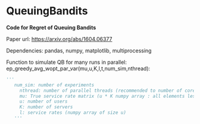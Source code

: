 # QueuingBandits

__Code for Regret of Queuing Bandits__

Paper url: https://arxiv.org/abs/1604.06377 

Dependencies: pandas, numpy, matplotlib, multiprocessing

Function to simulate QB for many runs in parallel: ep_greedy_avg_wopt_par_var(mu,u,K,l,t,num_sim,nthread):
	
  
  ```python
  '''
     num_sim: number of experiments
	   nthread: number of parallel threads (recommended to number of cores in the machine)
	   mu: True service rate matrix (u * K numpy array : all elements less than 1.0)
	   u: number of users
	   K: number of servers
	   l: service rates (numpy array of size u)
	 '''

